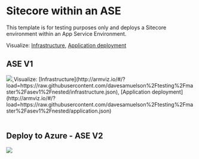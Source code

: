 # Sitecore within an ASE

This template is for testing purposes only and deploys a Sitecore environment within an App Service Environment.

Visualize: 
[Infrastructure](http://armviz.io/#/?load=https%3A%2F%2Fraw.githubusercontent.com%2FSitecore%2Fsitecore-azure-quickstart-templates%2Fmaster%2FSitecore%208.2.3%2Fxdb%2Fnested%2Finfrastructure.json),
[Application deployment](http://armviz.io/#/?load=https%3A%2F%2Fraw.githubusercontent.com%2FSitecore%2Fsitecore-azure-quickstart-templates%2Fmaster%2FSitecore%208.2.3%2Fxdb%2Fnested%2Fapplication.json)

 
<h2>ASE V1</h2>
<a href="https://portal.azure.com/#create/Microsoft.Template/uri/https%3A%2F%2Fraw.githubusercontent.com%2Fdavesamuelson%2Ftesting%2Fmaster%2Fasev1%2Fazuredeploy.json" target="_blank">
<img src="http://azuredeploy.net/deploybutton.png"/>
</a>
Visualize: 
[Infrastructure](http://armviz.io/#/?load=https://raw.githubusercontent.com/davesamuelson%2Ftesting%2Fmaster%2Fasev1%2Fnested/infrastructure.json),
[Application deployment](http://armviz.io/#/?load=https://raw.githubusercontent.com/davesamuelson%2Ftesting%2Fmaster%2Fasev1%2Fnested/application.json)


</br>
</br>
<h2>Deploy to Azure - ASE V2</h2>
<a href="https://portal.azure.com/#create/Microsoft.Template/uri/https%3A%2F%2Fraw.githubusercontent.com%2Fdavesamuelson%2Ftesting%2Fmaster%2Fasev2%2Fazuredeploy.json" target="_blank">
<img src="http://azuredeploy.net/deploybutton.png"/>
</a>
